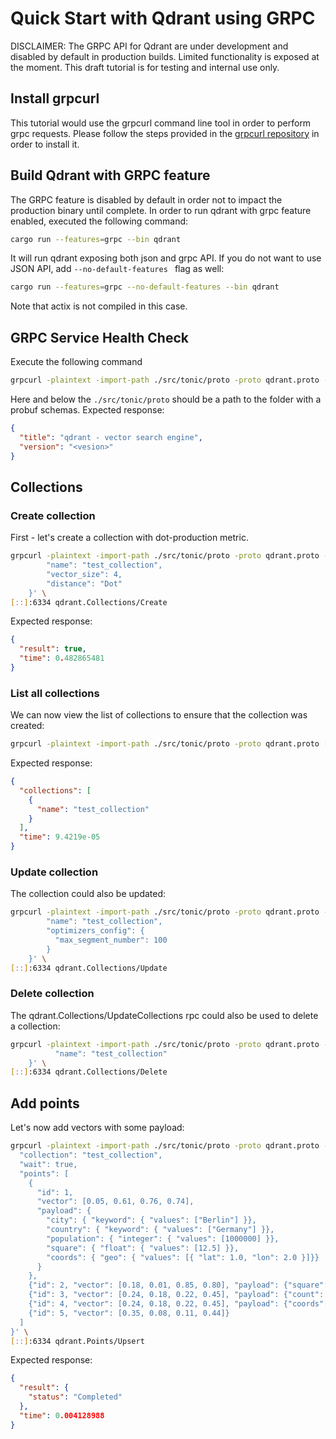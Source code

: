 # Quick Start with Qdrant using GRPC

DISCLAIMER: The GRPC API for Qdrant are under development and disabled by default in production builds. 
Limited functionality is exposed at the moment. This draft tutorial is for testing and internal use only.

## Install grpcurl
This tutorial would use the grpcurl command line tool in order to perform grpc requests. Please follow the
steps provided in the [grpcurl repository](https://github.com/fullstorydev/grpcurl) in order to install it.

## Build Qdrant with GRPC feature
The GRPC feature is disabled by default in order not to impact the production binary until complete.
In order to run qdrant with grpc feature enabled, executed the following command:
```bash
cargo run --features=grpc --bin qdrant
```
It will run qdrant exposing both json and grpc API. If you do not want to use JSON API, add ``--no-default-features ``
flag as well:
```bash
cargo run --features=grpc --no-default-features --bin qdrant
```
Note that actix is not compiled in this case.

## GRPC Service Health Check
Execute the following command
```bash
grpcurl -plaintext -import-path ./src/tonic/proto -proto qdrant.proto -d '{}' [::]:6334 qdrant.Qdrant/HealthCheck
```
Here and below the ```./src/tonic/proto``` should be a path to the folder with a probuf schemas.
Expected response:
```json
{
  "title": "qdrant - vector search engine",
  "version": "<vesion>"
}
```

## Collections

### Create collection
First - let's create a collection with dot-production metric.
```bash
grpcurl -plaintext -import-path ./src/tonic/proto -proto qdrant.proto -d '{
        "name": "test_collection",
        "vector_size": 4,
        "distance": "Dot"
    }' \
[::]:6334 qdrant.Collections/Create
```

Expected response:
```json
{
  "result": true,
  "time": 0.482865481
}
```

### List all collections
We can now view the list of collections to ensure that the collection was created:
```bash
grpcurl -plaintext -import-path ./src/tonic/proto -proto qdrant.proto [::]:6334 qdrant.Collections/List
```

Expected response:
```json
{
  "collections": [
    {
      "name": "test_collection"
    }
  ],
  "time": 9.4219e-05
}
```

### Update collection
The collection could also be updated:
```bash
grpcurl -plaintext -import-path ./src/tonic/proto -proto qdrant.proto -d '{
        "name": "test_collection",
        "optimizers_config": {
          "max_segment_number": 100
        }
    }' \
[::]:6334 qdrant.Collections/Update
```

### Delete collection
The qdrant.Collections/UpdateCollections rpc could also be used to delete a collection:
```bash
grpcurl -plaintext -import-path ./src/tonic/proto -proto qdrant.proto -d '{
          "name": "test_collection"
    }' \
[::]:6334 qdrant.Collections/Delete
```

## Add points
Let's now add vectors with some payload:

```bash
grpcurl -plaintext -import-path ./src/tonic/proto -proto qdrant.proto -d '{
  "collection": "test_collection",
  "wait": true,
  "points": [
    {
      "id": 1,
      "vector": [0.05, 0.61, 0.76, 0.74],
      "payload": {
        "city": { "keyword": { "values": ["Berlin"] }},
        "country": { "keyword": { "values": ["Germany"] }},
        "population": { "integer": { "values": [1000000] }},
        "square": { "float": { "values": [12.5] }},
        "coords": { "geo": { "values": [{ "lat": 1.0, "lon": 2.0 }]}}
      }
    },
    {"id": 2, "vector": [0.18, 0.01, 0.85, 0.80], "payload": {"square": {"float": { "values": [10, 11]}}}},
    {"id": 3, "vector": [0.24, 0.18, 0.22, 0.45], "payload": {"count": {"integer": {"values": [0]}}}},
    {"id": 4, "vector": [0.24, 0.18, 0.22, 0.45], "payload": {"coords": {"geo": {"values": [{ "lat": 1.0, "lon": 2.0}, { "lat": 3.0, "lon": 4.0}]}}}},
    {"id": 5, "vector": [0.35, 0.08, 0.11, 0.44]}
  ]
}' \
[::]:6334 qdrant.Points/Upsert
```

Expected response:
```json
{
  "result": {
    "status": "Completed"
  },
  "time": 0.004128988
}
```


